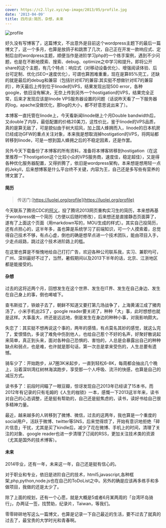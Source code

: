 ```yaml
---
cover: https://c2.llyz.xyz/wp-image/2013/05/profile.jpg
date: '2013-04-09'
title: 四月谈:简历，杂想，未来
---
```


![profile](https://c2.llyz.xyz/wp-image/2013/05/profile.jpg)

好久没有写博客了，这篇博文，不出意外是目前这个wordpress主题下的最后一篇博文了，这一个多月，也算是放鸽子和跳票了几次，自己正在开发一款响应式、定制后台的wordpress主题，顺便当作是进阶学习php的一个练手案例，遇到不少问题，也是在不断地摸索、搜索、debug、optimize之中学习和提升。即将公开share的这个主题，有几个特点：响应式（对移动设备优化）、增强阅读体验、后台可定制、优化(SEO+速度优化），可谓也算困难重重，现在是算85%完工，还缺的就是最后的debug和兼容（包括针对IE7的兼容:其实挺不想做针对IE7的兼容的），昨天最后上传到位于linode的VPS，结果发现出现500 error，各种google，依旧没有解决，无奈上传到另外一个hostigation的VPS，结果完全正常，后来才发现应该是linode VPS服务器设置的问题（话说昨天看了一下服务器的log，apache没做优化，那log的大小，都不好意思说出来了）。

本博客一直托管在linode上，今天看新闻linode继上个月Double bandwidth后，又double了内存，最低配置的价格20美刀，这性价比，鉴于linode的VPS品质，真的是算无敌了，可是貌似由于树大招风，加上国人蜂拥而入，linode的日本机房已经成功GFW的重点关注对象，本来我是想取消掉hostigation的VPS，将网站都转移到linode，可是一想到国人蜂拥之后的不稳定因素，还是作罢。

另外今天下载备份了本博客的所有资料，准备将本博客转移到hostigation（在这里推荐一下hostigation这个比较小众的VPS服务商，速度佳，稳定超佳），又是得各种优化服务器配置，又得折腾了，依旧是wordpress架构，本来想是想用轻一点的Jekyll，后来想博客是什么平台终不关键，内容为王，自己还是多写些有营养的博文罢了。

#### 简历

> 传送门:[https://luolei.org/profile](https://luolei.org/profile)

今天联系了腾讯CDC的[阿义](https://avenirzheng.net/)，投了腾讯2013网页重构实习生的简历，本来想再基于wordpress做一个简历（方便以后随时修改），后来想还是直接静态页面算了，遂有了上面这个页面（用markdown写的，MOU生成的样式）。其实自己投简历，还有点担心的，这半年多，虽也算是系统学习了前端知识，可一个人摸索着，总觉得自己技术不够，有点心虚，倒也的确是想早点进一个技术团队，能由项目入手，少走点歧路，跳过这个技术进阶路上的槛。

在这里也算是不惭愧地给自己打打广告，欢迎各种公司联系我，实习、兼职均可，广州、深圳最好不过了，当然，暑假期间以及2013下半年的话，北京、江浙地区都是能接受的。

#### 杂想

过去的这将近两个月，回想发生在这个世界、发生在IT界、发生在自己身边、发生在自己身上的事，倒也唏嘘下。

查韦斯挂了，铁娘子去了，朝鲜不知道又要打第几场战争了，上海黄浦江成了猪肉汤了，小米手机出2S了，google reader要关闭了，种种「大」事，此时想想也就是这样。大事虽大，终还是远远地，倒是发生在身边的种种小事，对我影响颇大。

失恋了：其实挺不想再说这个事的，两年的感情，有点莫名其妙的感觉，就这么完了，爱恨情仇，多说了难免中伤到他人，也给自己惹个不好的名声，好聚好散说起来简单，真正到头来，面对各种自己恐惧的、害怕的，人总是会暴露出自己的种种缺点和弱点，也是难，也许就是那句话，第一次总是拿来受伤的，人生总要有遗憾。

骑车少了：开始跑步，从7圈3K米起步，一直到轻松6-8K，每周都会抽出几个晚上，沿着深圳湾红树林海滨跑步，享受那一个人呼吸、流汗的快感，也算是自己的减压方式。

读书多了：前段时间瞄了一眼豆瓣，惊讶发现自己2013年已经读了15本书，而2012年有记录的只有毛姆的《人生的枷锁》一本，感慨一下2013这半年来，读书对自己的心态调整，还是挺有帮助的，自己还是挺焦虑的，读书，读好书给自己很多精神力量。

最近，越来越多的人转移到了微博、微信，过去的这两年，我也算是一个重度的social用户，活跃于微博、twitter等SNS，后来觉得烦了，开始有意识地拒绝「碎片信息」干扰，尤其是买了kindle后，减少了花在微博、手机上的时间，清理了关注的对象、google reader也进一步清理了订阅的RSS，更加关注技术类的资源（尤其是国外的技术博客）。

#### 未来

2014毕业，还有一年，未来这一年，自己还是挺有信心的。

对于职业和专业，依旧是进阶自己的技术，html5,javascript,各种框架,php,python,node.js也在自己的ToDoList之中。另外的确是应该再多练手和多做项目，我做的还是太少了。

除了上面的规划，还有一个心愿，就是大概是5或者6月某两周的「台湾环岛骑行」，办两证一签，找赞助，纪录片，Taiwan，等我们。

零零碎碎地写这么一篇博文，也算是记录一下自己最近的生活，要不过去了就真的过去了，最宝贵的大学时光和青春啊。
